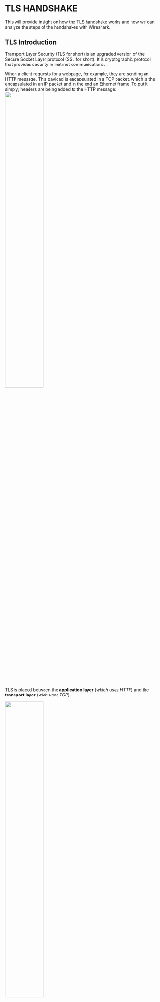 # TLS HANDSHAKE
This will provide insight on how the TLS handshake works and how we can analyze the steps of the handshakes with Wireshark.

## TLS Introduction
Transport Layer Security (TLS for short) is an upgraded version of the Secure Socket Layer protocol (SSL for short). It is  cryptographic protocol that provides security in inetrnet communications.

When a client requests for a webpage, for example, they are sending an HTTP message. This payload is encapsulated in a TCP packet, which is the encapsulated in an IP packet and in the end an Ethernet frame. To put it simply; headers are being added to the HTTP message:
<img src="/tls_screenshots/Screenshot_00.png" width=50%>

TLS is placed between the **application layer** (_which uses HTTP_) and the **transport layer** (_wich uses TCP_).

<img src="/tls_screenshots/Screenshot_01.png" width=50%>

TLS uses both symmetric and asymmetric encryption for the following purposes:
- Asymmetric for server authentication; _**authentication**_
- Symmetric for data encryption; _**privacy & integrity**_

This will be analyzed in furhter detail later, but it is important to mention that both the client and the server create a _Message Authentication Code_ (MAC for short) to make sure that no malicious party has intercepted their communication.

## TLS Handshake
If we open up a webpage in a browser and click on the padlock icon next to the URL w can see that we have a TLS session. This means our browser and the server that hosts that specific webpage have established a TLS connectio, over TCP, which encrypts HTTP before it is delivered and received.

<img src="/tls_screenshots/Screenshot_02.png" width=80%>

If we take a look into the details we can actually see the **cipher suite**.
_What is a **cipher suite**?_ It shows us how the internet communication works. Cipher suites don't just ensure security, but also the compatibility and performance of HTTPS connections.

#### Cipher Siute Explanation
This is a brief explanation of the cipher suite above:
- **ECDHE**: Elliptic Curve Diffie Hellman Ephemeral will be used for the key exchange
- **RSA**: the asymmetric algorithm that will be used for the authentication of the server's certificate
- **AES**: the symmetric algorithm that will be used for the encrypted communication 
- **128**: the length of the keys
- **GCM**: Galois/Counter Mode
- **SHA256**: the hash function used


## TLS Traffic Analysis with Wireshark 
These are the packets that were captured when I requesed my university's webpage.
> The **'tls'** filter was used.

<img src="/tls_screenshots/Screenshot_03.png" width=100%>

#### Client Hello
Client sends a message which contains, along with other things:
- What is the max TLS version the client supports
- A random number (to avoid replay attacks)
- A list of cipher suites (in this case 16)
- The server's name (this is not always possible since TLS 1.3 doesn't support this)
- Statement of intent to use a Certificate Status Protocol to authenticae the server (in this case OCSP)
- A list of cryptographic parameters for the key exchange with ECDHE or DHE
- A PSK from a previous, safe communication
<img src="/tls_screenshots/Screenshot_04.png" width=100%>

---
#### Server Hello
The server replies by sending back to the client:
- The TLS version they can both support
- A random nuber (to avoid replay attacks)
- One of the cipher suites from those the client has sent
<img src="/tls_screenshots/Screenshot_05.png" width=50%>

---
#### Certificate – Server Key Exchange – Server Hello Done
The server sends its certificate, which the client checks, and a **Server Key Exchange** which contains:
- The parameters that will be used for the key exchange
- The server's _**digital signature**_, which will be used for the server's authentication; since it is created with the server's private key

In the following print screens we can see:
- Information about the server's cerificate  and how its digital signature was made (hash made with SHA384 and encrypted with RSA)
<img src="/tls_screenshots/Screenshot_06.png" width=100%>

- The aforementioned ECDH parameters
<img src="/tls_screenshots/Screenshot_07.png" width=50%>

- The **Server Hello Done** message, which indicates that the server has finished sending everything it needs to send and is waiting for the client's response

---
#### Client Key Exchange – Change Cipher Spec - Encrypted Handshake Message
The client verifies the server's digital signature with the server's public key, sends a respective **Client Key Exchange** message and then a **Change Cipher Spec** message. What this message does is let the server know that the client has everything they need to start sending encrypted messages with the agreed encryption algorithm and key length. 
In the end, the client sends an **Encrypted Handshake** message, otherwise known as a **Finish** message. This message is a hash of all the previous messages, encrypted with the agreed algoritm and keys.

In the following print screens we can see:
- The **Client Key Exchange** message which contains:
    - The client's TLS version, which the server to determine if it is the same as its own
    - A _**Pre-Master Secret (PMS)**_, which is a random number, generated by the client and encrypted with the server's public key
<img src="/tls_screenshots/Screenshot_08.png" width=70%>

- The **Change Cipher Spec** message and the **Encrypted Handshake** (**Finish**) message

<img src="/tls_screenshots/Screenshot_09.png" width=50%>

---
#### New Session Ticket – Change Cipher Spec – Encrypted Handshake Message
After the client has sent the Finish message, a _**New Session Ticket**_ message is sent, which contains a PSK (Pre Shared Key) which the client can use for future handshakes.

<img src="/tls_screenshots/Screenshot_10.png" width=70%>

The server then sends a **Change Cipher Spec** message, with which it informs the client that they will now be communicating with the existing algorithm and keys, _with symmetric encryption_.

<img src="/tls_screenshots/Screenshot_11.png" width=50%>

Finally, the server sends an **Encrypted Handshake** (**Finish**) message, respective to the one the client has sent. _**If the two Finish messages are not the same, then someone has infiltrated the communication**_.

<img src="/tls_screenshots/Screenshot_12.png" width=50%>

---
#### Application Data
Once the TLS handshake is successfully completed and the parties are verified, the applications in the two ends can start communicating.
<img src="/tls_screenshots/Screenshot_13.png" width=80%>
<img src="/tls_screenshots/Screenshot_14.png" width=80%>

